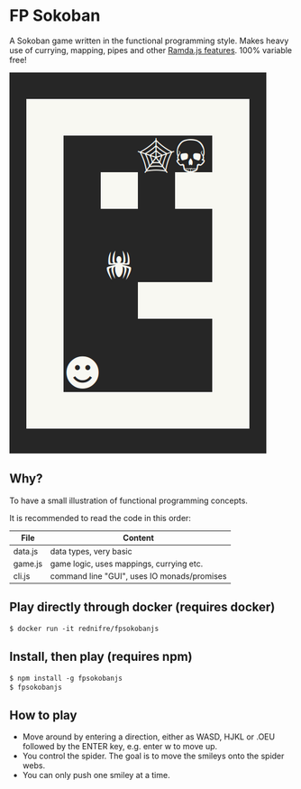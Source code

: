 # FP Sokoban

A Sokoban game written in the functional programming style. Makes heavy use of currying, mapping, pipes and other [Ramda.js features](http://ramdajs.com/docs/). 100% variable free!

![Commandline Screenshot](fpsokobanjs.png)

## Why?

To have a small illustration of functional programming concepts.

It is recommended to read the code in this order:

File | Content
-----|--------
data.js | data types, very basic
game.js | game logic, uses mappings, currying etc.
cli.js | command line "GUI", uses IO monads/promises

## Play directly through docker (requires docker)

	$ docker run -it rednifre/fpsokobanjs

## Install, then play (requires npm)

	$ npm install -g fpsokobanjs
	$ fpsokobanjs

## How to play

* Move around by entering a direction, either as WASD, HJKL or .OEU followed by the ENTER key, e.g. enter w to move up.
* You control the spider. The goal is to move the smileys onto the spider webs.
* You can only push one smiley at a time.
